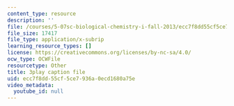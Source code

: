 ```yaml
---
content_type: resource
description: ''
file: /courses/5-07sc-biological-chemistry-i-fall-2013/ecc7f8dd55cf5ce7936a0ecd1680a75e_jHrd43uWD-E.vtt
file_size: 17417
file_type: application/x-subrip
learning_resource_types: []
license: https://creativecommons.org/licenses/by-nc-sa/4.0/
ocw_type: OCWFile
resourcetype: Other
title: 3play caption file
uid: ecc7f8dd-55cf-5ce7-936a-0ecd1680a75e
video_metadata:
  youtube_id: null
---
```


